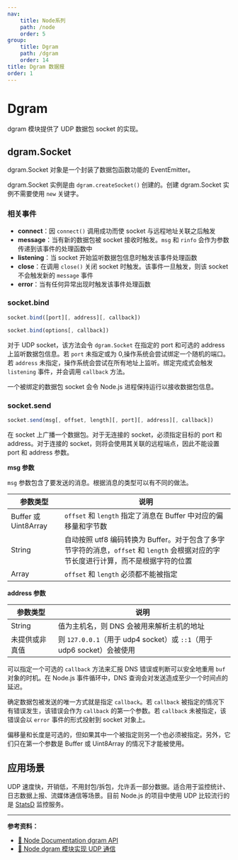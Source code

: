 ```yaml
---
nav:
    title: Node系列
    path: /node
    order: 5
group:
    title: Dgram
    path: /dgram
    order: 14
title: Dgram 数据报
order: 1
---
```


# Dgram

dgram 模块提供了 UDP 数据包 socket 的实现。

## dgram.Socket

dgram.Socket 对象是一个封装了数据包函数功能的 EventEmitter。

dgram.Socket 实例是由 `dgram.createSocket()` 创建的。创建 dgram.Socket 实例不需要使用 `new` 关键字。

### 相关事件

- **connect**：因 `connect()` 调用成功而使 socket 与远程地址关联之后触发
- **message**：当有新的数据包被 socket 接收时触发。`msg` 和 `rinfo` 会作为参数传递到该事件的处理函数中
- **listening**：当 socket 开始监听数据包信息时触发该事件处理函数
- **close**：在调用 `close()` 关闭 socket 时触发。该事件一旦触发，则该 socket 不会触发新的 `message` 事件
- **error**：当有任何异常出现时触发该事件处理函数

### socket.bind

```js
socket.bind([port][, address][, callback])

socket.bind(options[, callback])
```

对于 UDP socket，该方法会令 `dgram.Socket` 在指定的 port 和可选的 address 上监听数据包信息。若 `port` 未指定或为 0,操作系统会尝试绑定一个随机的端口。若 `address` 未指定，操作系统会尝试在所有地址上监听。绑定完成式会触发 `listening` 事件，并会调用 `callback` 方法。

一个被绑定的数据包 socket 会令 Node.js 进程保持运行以接收数据包信息。

### socket.send

```js
socket.send(msg[, offset, length][, port][, address][, callback])
```

在 socket 上广播一个数据包。对于无连接的 socket，必须指定目标的 port 和 address。对于连接的 socket，则将会使用其关联的远程端点，因此不能设置 port 和 address 参数。

**msg 参数**

`msg` 参数包含了要发送的消息。根据消息的类型可以有不同的做法。

| 参数类型             | 说明                                                                                                                                 |
| -------------------- | ------------------------------------------------------------------------------------------------------------------------------------ |
| Buffer 或 Uint8Array | `offset` 和 `length` 指定了消息在 Buffer 中对应的偏移量和字节数                                                                      |
| String               | 自动按照 utf8 编码转换为 Buffer。对于包含了多字节字符的消息，`offset` 和 `length` 会根据对应的字节长度进行计算，而不是根据字符的位置 |
| Array                | `offset` 和 `length` 必须都不能被指定                                                                                                |

**address 参数**

| 参数类型       | 说明                                                                   |
| -------------- | ---------------------------------------------------------------------- |
| String         | 值为主机名，则 DNS 会被用来解析主机的地址                              |
| 未提供或非真值 | 则 `127.0.0.1`（用于 udp4 socket）或 `::1`（用于 udp6 socket）会被使用 |

可以指定一个可选的 `callback` 方法来汇报 DNS 错误或判断可以安全地重用 `buf` 对象的时机。在 Node.js 事件循环中，DNS 查询会对发送造成至少一个时间点的延迟。

确定数据包被发送的唯一方式就是指定 `callback`。若 `callback` 被指定的情况下有错误发生，该错误会作为 `callback` 的第一个参数。若 `callback` 未被指定，该错误会以 `error` 事件的形式投射到 socket 对象上。

偏移量和长度是可选的，但如果其中一个被指定则另一个也必须被指定。另外，它们只在第一个参数是 Buffer 或 Uint8Array 的情况下才能被使用。

## 应用场景

UDP 速度快，开销低，不用封包/拆包，允许丢一部分数据。适合用于监控统计、日志数据上报、流媒体通信等场景。目前 Node.js 的项目中使用 UDP 比较流行的是 [StatsD](https://github.com/etsy/statsd) 监控服务。

---

**参考资料：**

* [📖 Node Documentation dgram API](http://nodejs.cn/api/dgram.html)
* [📝 Node dgram 模块实现 UDP 通信](https://segmentfault.com/a/1190000011366156)
